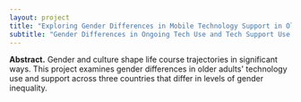 ```yaml
---
layout: project
title: "Exploring Gender Differences in Mobile Technology Support in Older Adults"
subtitle: "Gender Differences in Ongoing Tech Use and Tech Support Use among Older Adults"
---
```

<script src="https://cdn.mathjax.org/mathjax/latest/MathJax.js?config=TeX-AMS-MML_HTMLorMML" type="text/javascript"></script>

**Abstract.**
Gender and culture shape life course trajectories in significant ways. This project examines gender differences in older adults' technology use and support across three countries that differ in levels of gender inequality.